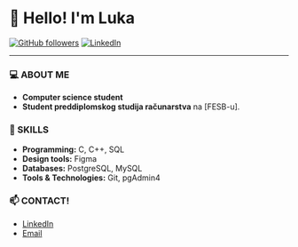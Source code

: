# 👋 Hello! I'm Luka

[![GitHub followers](https://img.shields.io/github/followers/lukaflegar?label=Follow&style=social)](https://github.com/lukaflegar)
[![LinkedIn](https://img.shields.io/badge/LinkedIn-Connect-blue?style=flat&logo=linkedin)](https://www.linkedin.com/in/lukaflegar/)

---

### 💻 ABOUT ME
- **Computer science student**
- **Student preddiplomskog studija računarstva** na [FESB-u].

### 🚀 SKILLS

- **Programming:** C, C++, SQL
- **Design tools:** Figma
- **Databases:** PostgreSQL, MySQL
- **Tools & Technologies:** Git, pgAdmin4

### 📫 CONTACT!

- [LinkedIn](https://www.linkedin.com/in/lukaflegar/)
- [Email](mailto:lflegar0406@gmail.com)




